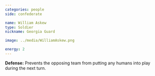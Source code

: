 ```yaml
---
categories: people
side: confederate

name: William Askew
type: Soldier
nickname: Georgia Guard

image: ../media/WilliamAskew.png

energy: 2
---
```


**Defense:** Prevents the opposing team from putting any humans into play during the next turn.
